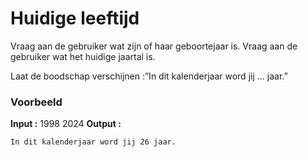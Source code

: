 # Huidige leeftijd

Vraag aan de gebruiker wat zijn of haar geboortejaar is.
Vraag aan de gebruiker wat het huidige jaartal is.

Laat de boodschap verschijnen :”In dit kalenderjaar word jij ... jaar.”

### Voorbeeld
**Input :**
    1998
    2024
**Output :**

    In dit kalenderjaar word jij 26 jaar.
